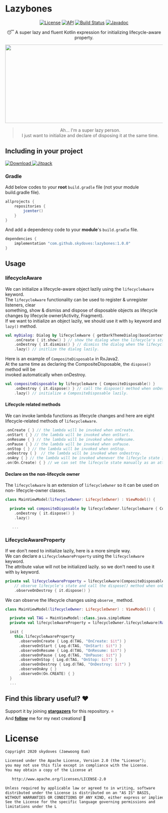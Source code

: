# Lazybones

<p align="center">
  <a href="https://opensource.org/licenses/Apache-2.0"><img alt="License" src="https://img.shields.io/badge/License-Apache%202.0-blue.svg"/></a>
  <a href="https://android-arsenal.com/api?level=15"><img alt="API" src="https://img.shields.io/badge/API-15%2B-brightgreen.svg?style=flat"/></a>
  <a href="https://travis-ci.com/skydoves/Lazybones"><img alt="Build Status" src="https://travis-ci.com/skydoves/Lazybones.svg?branch=master"/></a>
   <a href="https://skydoves.github.io/libraries/lazybones/javadoc/lazybones/com.skydoves.lazybones/index.html"><img alt="Javadoc" src="https://img.shields.io/badge/Javadoc-Lazybones-yellow"/></a>
</p>

<p align="center">
😴 A super lazy and fluent Kotlin expression for initializing lifecycle-aware property.
</p>

<p align="center">
<img src="https://user-images.githubusercontent.com/24237865/72087678-38b2e280-334c-11ea-9ce5-f1e3049fddba.png" width="734" height="251"/>
</p>

> <p align="center">Ah... I'm a super lazy person. <br>I just want to initialize and declare of disposing it at the same time. </p>

## Including in your project
[![Download](https://api.bintray.com/packages/devmagician/maven/lazybones/images/download.svg) ](https://bintray.com/devmagician/maven/lazybones/_latestVersion)
[![Jitpack](https://jitpack.io/v/skydoves/Lazybones.svg)](https://jitpack.io/#skydoves/Lazybones)
### Gradle 
Add below codes to your **root** `build.gradle` file (not your module build.gradle file).
```gradle
allprojects {
    repositories {
        jcenter()
    }
}
```
And add a dependency code to your **module**'s `build.gradle` file.
```gradle
dependencies {
    implementation "com.github.skydoves:lazybones:1.0.0"
}
```

## Usage
### lifecycleAware
We can initialize a lifecycle-aware object lazily using the `lifecycleAware` keyword. <br>
The `lifecycleAware` functionality can be used to register & unregister listeners, clear <br>something, show & dismiss and dispose of disposable objects as lifecycle changes by lifecycle owner(Activity, Fragment).<br>
If we want to initialize an object lazily, we should use it with `by` keyword and  `lazy()` method.
```kotlin
val myDialog: Dialog by lifecycleAware { getDarkThemeDialog(baseContext) }
    .onCreate { it.show() } // show the dialog when the lifecycle's state is onCreate.
    .onDestroy { it.dismiss() } // dismiss the dialog when the lifecycle's state is onDestroy.
    .lazy() // initlize the dialog lazily.
```

Here is an example of `CompositeDisposable` in RxJava2. <br>
At the same time as declaring the CompositeDisposable, the `dispose()` method will be <br>invoked automatically when onDestroy.

```kotlin
val compositeDisposable by lifecycleAware { CompositeDisposable() }
    .onDestroy { it.dispose() } // call the dispose() method when onDestroy this activity.
    .lazy() // initialize a CompositeDisposable lazily.
```
#### Lifecycle related methods
We can invoke lambda functions as lifecycle changes and here are eight lifecycle-related methods of `lifecycleAware`.
```kotlin
.onCreate { } // the lambda will be invoked when onCreate.
.onStart { } // the lambda will be invoked when onStart.
.onResume { } // the lambda will be invoked when onResume.
.onPause { } // the lambda will be invoked when onPause.
.onStop { } // the lambda will be invoked when onStop.
.onDestroy { }  // the lambda will be invoked when onDestroy.
.onAny { } // the lambda will be invoked whenever the lifecycle state is changed.
.on(On.Create) { } // we can set the lifecycle state manually as an attribute.
```
#### Declare on the non-lifecycle owner
The `lifecycleAware` is an extension of `lifecycleOwner` so it can be used on non- lifecycle-owner classes.
```kotlin
class MainViewModel(lifecycleOwner: LifecycleOwner) : ViewModel() {

  private val compositeDisposable by lifecycleOwner.lifecycleAware { CompositeDisposable() }
    .onDestroy { it.dispose() }
    .lazy()

   ...
```

### LifecycleAwareProperty
If we don't need to initialize lazily, here is a more simple way.<br>
We can declare a `LifecycleAwareProperty` using the `lifecycleAware` keyword.<br> The attribute value will not be initialized lazily. so we don't need to use it with `by` keyword.<br>
```kotlin
private val lifecycleAwareProperty = lifecycleAware(CompositeDisposable())
    // observe lifecycle's state and call the dispose() method when onDestroy  
    .observeOnDestroy { it.dispose() }
```


We can observe the lifecycle changes using `observe_` method.<br>
```kotlin
class MainViewModel(lifecycleOwner: LifecycleOwner) : ViewModel() {

  private val TAG = MainViewModel::class.java.simpleName
  private val lifecycleAwareProperty = lifecycleOwner.lifecycleAware(Rabbit())

  init {
    this.lifecycleAwareProperty
      .observeOnCreate { Log.d(TAG, "OnCreate: $it") }
      .observeOnStart { Log.d(TAG, "OnStart: $it") }
      .observeOnResume { Log.d(TAG, "OnResume: $it") }
      .observeOnPause { Log.d(TAG, "OnPause: $it") }
      .observeOnStop { Log.d(TAG, "OnStop: $it") }
      .observeOnDestroy { Log.d(TAG, "OnDestroy: $it") }
      .observeOnAny { }
      .observeOn(On.CREATE) { }
  }
  ...
```


## Find this library useful? :heart:
Support it by joining __[stargazers](https://github.com/skydoves/Lazybones/stargazers)__ for this repository. :star:<br>
And __[follow](https://github.com/skydoves)__ me for my next creations! 🤩

# License
```xml
Copyright 2020 skydoves (Jaewoong Eum)

Licensed under the Apache License, Version 2.0 (the "License");
you may not use this file except in compliance with the License.
You may obtain a copy of the License at

   http://www.apache.org/licenses/LICENSE-2.0

Unless required by applicable law or agreed to in writing, software
distributed under the License is distributed on an "AS IS" BASIS,
WITHOUT WARRANTIES OR CONDITIONS OF ANY KIND, either express or implied.
See the License for the specific language governing permissions and
limitations under the L
